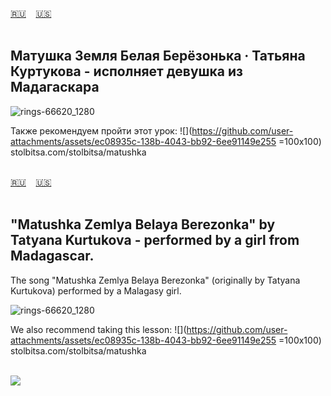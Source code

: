 <span id="ru"><a href='#ru'>🇷🇺</a> &nbsp;&nbsp;&nbsp;<a href='#en'>🇺🇸</a> &nbsp;&nbsp;&nbsp;</span><br><br>

## Матушка Земля Белая Берёзонька · Татьяна Куртукова - исполняет девушка из Мадагаскара

![rings-66620_1280](https://github.com/user-attachments/assets/637539bb-d2cd-4e65-b5bb-42da360bff67)

Также рекомендуем пройти этот урок: 
![](https://github.com/user-attachments/assets/ec08935c-138b-4043-bb92-6ee91149e255 =100x100)
stolbitsa.com/stolbitsa/matushka
<br><br>

<span id="en"><a href='#ru'>🇷🇺</a> &nbsp;&nbsp;&nbsp;<a href='#en'>🇺🇸</a> &nbsp;&nbsp;&nbsp;</span><br><br>

## "Matushka Zemlya Belaya Berezonka" by Tatyana Kurtukova - performed by a girl from Madagascar.

The song "Matushka Zemlya Belaya Berezonka" (originally by Tatyana Kurtukova) performed by a Malagasy girl.

![rings-66620_1280](https://github.com/user-attachments/assets/637539bb-d2cd-4e65-b5bb-42da360bff67)

We also recommend taking this lesson: 
![](https://github.com/user-attachments/assets/ec08935c-138b-4043-bb92-6ee91149e255 =100x100)
stolbitsa.com/stolbitsa/matushka
<br><br>

![](https://github.com/user-attachments/assets/e64b3c36-bc0f-4bd6-9edc-2604cb62fbdf)

